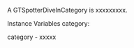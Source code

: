 A GTSpotterDiveInCategory is xxxxxxxxx.Instance Variables	category:		<Object>category	- xxxxx